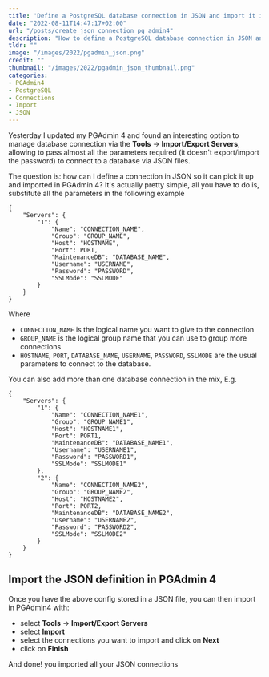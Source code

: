 ```yaml
---
title: 'Define a PostgreSQL database connection in JSON and import it in PGAdmin 4'
date: "2022-08-11T14:47:17+02:00"
url: "/posts/create_json_connection_pg_admin4"
description: "How to define a PostgreSQL database connection in JSON and import it in PGAdmin 4"
tldr: ""
image: "/images/2022/pgadmin_json.png"
credit: ""
thumbnail: "/images/2022/pgadmin_json_thumbnail.png"
categories:
- PGAdmin4
- PostgreSQL
- Connections
- Import
- JSON
---
```


Yesterday I updated my PGAdmin 4 and found an interesting option to manage database connection via the **Tools** -> **Import/Export Servers**, allowing to pass almost all the parameters required (it doesn't export/import the password) to connect to a database via JSON files.

The question is: how can I define a connection in JSON so it can pick it up and imported in PGAdmin 4? It's actually pretty simple, all you have to do is, substitute all the parameters in the following example

```
{
    "Servers": {
        "1": {
            "Name": "CONNECTION_NAME",
            "Group": "GROUP_NAME",
            "Host": "HOSTNAME",
            "Port": PORT,
            "MaintenanceDB": "DATABASE_NAME",
            "Username": "USERNAME",
            "Password": "PASSWORD",
            "SSLMode": "SSLMODE"
        }
    }
}
```

Where

* `CONNECTION_NAME` is the logical name you want to give to the connection
* `GROUP_NAME` is the logical group name that you can use to group more connections
* `HOSTNAME`, `PORT`, `DATABASE_NAME`, `USERNAME`, `PASSWORD`, `SSLMODE` are the usual parameters to connect to the database.

You can also add more than one database connection in the mix, E.g.

```
{
    "Servers": {
        "1": {
            "Name": "CONNECTION_NAME1",
            "Group": "GROUP_NAME1",
            "Host": "HOSTNAME1",
            "Port": PORT1,
            "MaintenanceDB": "DATABASE_NAME1",
            "Username": "USERNAME1",
            "Password": "PASSWORD1",
            "SSLMode": "SSLMODE1"
        },
        "2": {
            "Name": "CONNECTION_NAME2",
            "Group": "GROUP_NAME2",
            "Host": "HOSTNAME2",
            "Port": PORT2,
            "MaintenanceDB": "DATABASE_NAME2",
            "Username": "USERNAME2",
            "Password": "PASSWORD2",
            "SSLMode": "SSLMODE2"
        }
    }
}
```

## Import the JSON definition in PGAdmin 4

Once you have the above config stored in a JSON file, you can then import in PGAdmin4 with:

* select **Tools** -> **Import/Export Servers**
* select **Import**
* select the connections you want to import and click on **Next**
* click on **Finish**

And done! you imported all your JSON connections